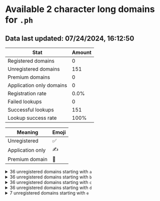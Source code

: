 # Available 2 character long domains for `.ph`

## Data last updated: 07/24/2024, 16:12:50

|Stat|Amount|
|--|--|
|Registered domains|0|
|Unregistered domains|151|
|Premium domains|0|
|Application only domains|0|
|Registration rate|0.0%|
|Failed lookups|0|
|Successful lookups|151|
|Lookup success rate|100%|


|Meaning|Emoji|
|--|--|
|Unregistered|:white_check_mark:|
|Application only|:writing_hand:|
|Premium domain|:gem:|

<details>
<summary>36 unregistered domains starting with <bold><code>a</code></bold></summary>

|Type|Domain|
|--|--|
|:white_check_mark:|`a0.ph`|
|:white_check_mark:|`a1.ph`|
|:white_check_mark:|`a2.ph`|
|:white_check_mark:|`a3.ph`|
|:white_check_mark:|`a4.ph`|
|:white_check_mark:|`a5.ph`|
|:white_check_mark:|`a6.ph`|
|:white_check_mark:|`a7.ph`|
|:white_check_mark:|`a8.ph`|
|:white_check_mark:|`a9.ph`|
|:white_check_mark:|`aa.ph`|
|:white_check_mark:|`ab.ph`|
|:white_check_mark:|`ac.ph`|
|:white_check_mark:|`ad.ph`|
|:white_check_mark:|`ae.ph`|
|:white_check_mark:|`af.ph`|
|:white_check_mark:|`ag.ph`|
|:white_check_mark:|`ah.ph`|
|:white_check_mark:|`ai.ph`|
|:white_check_mark:|`aj.ph`|
|:white_check_mark:|`ak.ph`|
|:white_check_mark:|`al.ph`|
|:white_check_mark:|`am.ph`|
|:white_check_mark:|`an.ph`|
|:white_check_mark:|`ao.ph`|
|:white_check_mark:|`ap.ph`|
|:white_check_mark:|`aq.ph`|
|:white_check_mark:|`ar.ph`|
|:white_check_mark:|`as.ph`|
|:white_check_mark:|`at.ph`|
|:white_check_mark:|`au.ph`|
|:white_check_mark:|`av.ph`|
|:white_check_mark:|`aw.ph`|
|:white_check_mark:|`ax.ph`|
|:white_check_mark:|`ay.ph`|
|:white_check_mark:|`az.ph`|
</details>
<details>
<summary>36 unregistered domains starting with <bold><code>b</code></bold></summary>

|Type|Domain|
|--|--|
|:white_check_mark:|`b0.ph`|
|:white_check_mark:|`b1.ph`|
|:white_check_mark:|`b2.ph`|
|:white_check_mark:|`b3.ph`|
|:white_check_mark:|`b4.ph`|
|:white_check_mark:|`b5.ph`|
|:white_check_mark:|`b6.ph`|
|:white_check_mark:|`b7.ph`|
|:white_check_mark:|`b8.ph`|
|:white_check_mark:|`b9.ph`|
|:white_check_mark:|`ba.ph`|
|:white_check_mark:|`bb.ph`|
|:white_check_mark:|`bc.ph`|
|:white_check_mark:|`bd.ph`|
|:white_check_mark:|`be.ph`|
|:white_check_mark:|`bf.ph`|
|:white_check_mark:|`bg.ph`|
|:white_check_mark:|`bh.ph`|
|:white_check_mark:|`bi.ph`|
|:white_check_mark:|`bj.ph`|
|:white_check_mark:|`bk.ph`|
|:white_check_mark:|`bl.ph`|
|:white_check_mark:|`bm.ph`|
|:white_check_mark:|`bn.ph`|
|:white_check_mark:|`bo.ph`|
|:white_check_mark:|`bp.ph`|
|:white_check_mark:|`bq.ph`|
|:white_check_mark:|`br.ph`|
|:white_check_mark:|`bs.ph`|
|:white_check_mark:|`bt.ph`|
|:white_check_mark:|`bu.ph`|
|:white_check_mark:|`bv.ph`|
|:white_check_mark:|`bw.ph`|
|:white_check_mark:|`bx.ph`|
|:white_check_mark:|`by.ph`|
|:white_check_mark:|`bz.ph`|
</details>
<details>
<summary>36 unregistered domains starting with <bold><code>c</code></bold></summary>

|Type|Domain|
|--|--|
|:white_check_mark:|`c0.ph`|
|:white_check_mark:|`c1.ph`|
|:white_check_mark:|`c2.ph`|
|:white_check_mark:|`c3.ph`|
|:white_check_mark:|`c4.ph`|
|:white_check_mark:|`c5.ph`|
|:white_check_mark:|`c6.ph`|
|:white_check_mark:|`c7.ph`|
|:white_check_mark:|`c8.ph`|
|:white_check_mark:|`c9.ph`|
|:white_check_mark:|`ca.ph`|
|:white_check_mark:|`cb.ph`|
|:white_check_mark:|`cc.ph`|
|:white_check_mark:|`cd.ph`|
|:white_check_mark:|`ce.ph`|
|:white_check_mark:|`cf.ph`|
|:white_check_mark:|`cg.ph`|
|:white_check_mark:|`ch.ph`|
|:white_check_mark:|`ci.ph`|
|:white_check_mark:|`cj.ph`|
|:white_check_mark:|`ck.ph`|
|:white_check_mark:|`cl.ph`|
|:white_check_mark:|`cm.ph`|
|:white_check_mark:|`cn.ph`|
|:white_check_mark:|`co.ph`|
|:white_check_mark:|`cp.ph`|
|:white_check_mark:|`cq.ph`|
|:white_check_mark:|`cr.ph`|
|:white_check_mark:|`cs.ph`|
|:white_check_mark:|`ct.ph`|
|:white_check_mark:|`cu.ph`|
|:white_check_mark:|`cv.ph`|
|:white_check_mark:|`cw.ph`|
|:white_check_mark:|`cx.ph`|
|:white_check_mark:|`cy.ph`|
|:white_check_mark:|`cz.ph`|
</details>
<details>
<summary>36 unregistered domains starting with <bold><code>d</code></bold></summary>

|Type|Domain|
|--|--|
|:white_check_mark:|`d0.ph`|
|:white_check_mark:|`d1.ph`|
|:white_check_mark:|`d2.ph`|
|:white_check_mark:|`d3.ph`|
|:white_check_mark:|`d4.ph`|
|:white_check_mark:|`d5.ph`|
|:white_check_mark:|`d6.ph`|
|:white_check_mark:|`d7.ph`|
|:white_check_mark:|`d8.ph`|
|:white_check_mark:|`d9.ph`|
|:white_check_mark:|`da.ph`|
|:white_check_mark:|`db.ph`|
|:white_check_mark:|`dc.ph`|
|:white_check_mark:|`dd.ph`|
|:white_check_mark:|`de.ph`|
|:white_check_mark:|`df.ph`|
|:white_check_mark:|`dg.ph`|
|:white_check_mark:|`dh.ph`|
|:white_check_mark:|`di.ph`|
|:white_check_mark:|`dj.ph`|
|:white_check_mark:|`dk.ph`|
|:white_check_mark:|`dl.ph`|
|:white_check_mark:|`dm.ph`|
|:white_check_mark:|`dn.ph`|
|:white_check_mark:|`do.ph`|
|:white_check_mark:|`dp.ph`|
|:white_check_mark:|`dq.ph`|
|:white_check_mark:|`dr.ph`|
|:white_check_mark:|`ds.ph`|
|:white_check_mark:|`dt.ph`|
|:white_check_mark:|`du.ph`|
|:white_check_mark:|`dv.ph`|
|:white_check_mark:|`dw.ph`|
|:white_check_mark:|`dx.ph`|
|:white_check_mark:|`dy.ph`|
|:white_check_mark:|`dz.ph`|
</details>
<details>
<summary>7 unregistered domains starting with <bold><code>e</code></bold></summary>

|Type|Domain|
|--|--|
|:white_check_mark:|`ea.ph`|
|:white_check_mark:|`eb.ph`|
|:white_check_mark:|`ec.ph`|
|:white_check_mark:|`ed.ph`|
|:white_check_mark:|`ee.ph`|
|:white_check_mark:|`ef.ph`|
|:white_check_mark:|`eg.ph`|
</details>